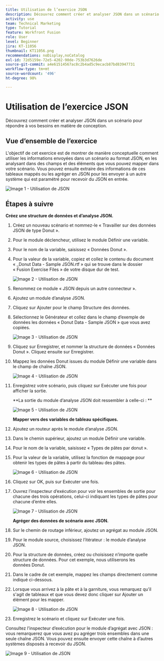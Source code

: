 ```yaml
---
title: Utilisation de l’exercice JSON
description: Découvrez comment créer et analyser JSON dans un scénario pour répondre à vos besoins en matière de conception.
activity: use
team: Technical Marketing
type: Tutorial
feature: Workfront Fusion
role: User
level: Beginner
jira: KT-11056
thumbnail: KT11056.png
recommendations: noDisplay,noCatalog
exl-id: 72d5159e-72e5-4202-90de-753b3d7626de
source-git-commit: a4e61514567ac8c2b4ad5c9ecacb87bd83947731
workflow-type: tm+mt
source-wordcount: '496'
ht-degree: 98%

---
```


# Utilisation de l’exercice JSON

Découvrez comment créer et analyser JSON dans un scénario pour répondre à vos besoins en matière de conception.

## Vue d’ensemble de l’exercice

L&#39;objectif de cet exercice est de montrer de manière conceptuelle comment utiliser les informations envoyées dans un scénario au format JSON, en les analysant dans des champs et des éléments que vous pouvez mapper dans votre scénario. Vous pouvez ensuite extraire des informations de ces tableaux mappés ou les agréger en JSON pour les envoyer à un autre système qui est paramétré pour recevoir du JSON en entrée.

![Image 1 - Utilisation de JSON](../12-exercises/assets/working-with-json-walkthrough-1.png)

## Étapes à suivre

**Créez une structure de données et d’analyse JSON.**

1. Créez un nouveau scénario et nommez-le « Travailler sur des données JSON de type Donut ».
1. Pour le module déclencheur, utilisez le module Définir une variable.
1. Pour le nom de la variable, saisissez « Données Donut ».
1. Pour la valeur de la variable, copiez et collez le contenu du document « _Donut Data - Sample JSON.rtf » qui se trouve dans le dossier « Fusion Exercise Files » de votre disque dur de test.

   ![Image 2 - Utilisation de JSON](../12-exercises/assets/working-with-json-walkthrough-2.png)

1. Renommez ce module « JSON depuis un autre connecteur ».
1. Ajoutez un module d’analyse JSON.
1. Cliquez sur Ajouter pour le champ Structure des données.
1. Sélectionnez le Générateur et collez dans le champ d’exemple de données les données « Donut Data - Sample JSON » que vous avez copiées.

   ![Image 3 - Utilisation de JSON](../12-exercises/assets/working-with-json-walkthrough-3.png)

1. Cliquez sur Enregistrer, et nommer la structure de données « Données Donut ». Cliquez ensuite sur Enregistrer.
1. Mappez les données Donut issues du module Définir une variable dans le champ de chaîne JSON.

   ![Image 4 - Utilisation de JSON](../12-exercises/assets/working-with-json-walkthrough-4.png)

1. Enregistrez votre scénario, puis cliquez sur Exécuter une fois pour afficher la sortie.

   **La sortie du module d’analyse JSON doit ressembler à celle-ci : **

   ![Image 5 - Utilisation de JSON](../12-exercises/assets/working-with-json-walkthrough-5.png)

   **Mapper vers des variables de tableau spécifiques.**

1. Ajoutez un routeur après le module d’analyse JSON.
1. Dans le chemin supérieur, ajoutez un module Définir une variable.
1. Pour le nom de la variable, saisissez « Types de pâtes par donut ».
1. Pour la valeur de la variable, utilisez la fonction de mappage pour obtenir les types de pâtes à partir du tableau des pâtes.

   ![Image 6 - Utilisation de JSON](../12-exercises/assets/working-with-json-walkthrough-6.png)

1. Cliquez sur OK, puis sur Exécuter une fois.
1. Ouvrez l’inspecteur d’exécution pour voir les ensembles de sortie pour chacune des trois opérations, celui-ci indiquant les types de pâtes pour chacune d’entre elles.

   ![Image 7 - Utilisation de JSON](../12-exercises/assets/working-with-json-walkthrough-7.png)

   **Agréger des données de scénario avec JSON.**

1. Sur le chemin de routage inférieur, ajoutez un agrégat au module JSON.
1. Pour le module source, choisissez l’itérateur : le module d’analyse JSON.
1. Pour la structure de données, créez ou choisissez n’importe quelle structure de données. Pour cet exemple, nous utiliserons les données Donut.
1. Dans le cadre de cet exemple, mappez les champs directement comme indiqué ci-dessous.
1. Lorsque vous arrivez à la pâte et à la garniture, vous remarquez qu’il s&#39;agit de tableaux et que vous devez donc cliquer sur Ajouter un élément pour les mapper.

   ![Image 8 - Utilisation de JSON](../12-exercises/assets/working-with-json-walkthrough-8.png)

1. Enregistrez le scénario et cliquez sur Exécuter une fois.

Consultez l’inspecteur d’exécution pour le module d’agrégat avec JSON : vous remarquerez que vous avez pu agréger trois ensembles dans une seule chaîne JSON. Vous pouvez ensuite envoyer cette chaîne à d’autres systèmes disposés à recevoir du JSON.

![Image 9 - Utilisation de JSON](../12-exercises/assets/working-with-json-walkthrough-9.png)
